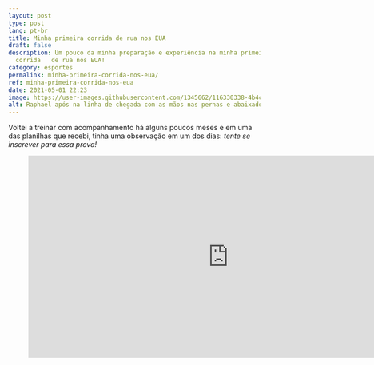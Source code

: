 ```yaml
---
layout: post
type: post
lang: pt-br
title: Minha primeira corrida de rua nos EUA
draft: false
description: Um pouco da minha preparação e experiência na minha primeira
  corrida   de rua nos EUA!
category: esportes
permalink: minha-primeira-corrida-nos-eua/
ref: minha-primeira-corrida-nos-eua
date: 2021-05-01 22:23
image: https://user-images.githubusercontent.com/1345662/116330338-4b4c6780-a79b-11eb-85b9-665c36a03bf3.jpg
alt: Raphael após na linha de chegada com as mãos nas pernas e abaixado descansando.
---
```

Voltei a treinar com acompanhamento há alguns poucos meses e em uma das planilhas que recebi, tinha uma observação em um dos dias: *tente se inscrever para essa prova!*

<figure class="text-center"><iframe height='405' width='800' frameborder='0' allowtransparency='true' scrolling='no' src='https://www.strava.com/activities/5141478800/embed/66072ed847b5875cb1535db9f766f48fcb29374a'></iframe></figure>